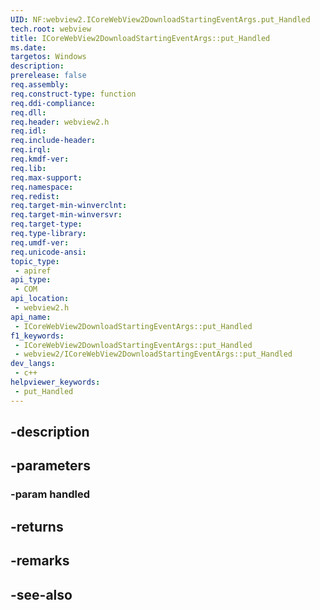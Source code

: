 ```yaml
---
UID: NF:webview2.ICoreWebView2DownloadStartingEventArgs.put_Handled
tech.root: webview
title: ICoreWebView2DownloadStartingEventArgs::put_Handled
ms.date: 
targetos: Windows
description: 
prerelease: false
req.assembly: 
req.construct-type: function
req.ddi-compliance: 
req.dll: 
req.header: webview2.h
req.idl: 
req.include-header: 
req.irql: 
req.kmdf-ver: 
req.lib: 
req.max-support: 
req.namespace: 
req.redist: 
req.target-min-winverclnt: 
req.target-min-winversvr: 
req.target-type: 
req.type-library: 
req.umdf-ver: 
req.unicode-ansi: 
topic_type:
 - apiref
api_type:
 - COM
api_location:
 - webview2.h
api_name:
 - ICoreWebView2DownloadStartingEventArgs::put_Handled
f1_keywords:
 - ICoreWebView2DownloadStartingEventArgs::put_Handled
 - webview2/ICoreWebView2DownloadStartingEventArgs::put_Handled
dev_langs:
 - c++
helpviewer_keywords:
 - put_Handled
---
```


## -description

## -parameters

### -param handled

## -returns

## -remarks

## -see-also

